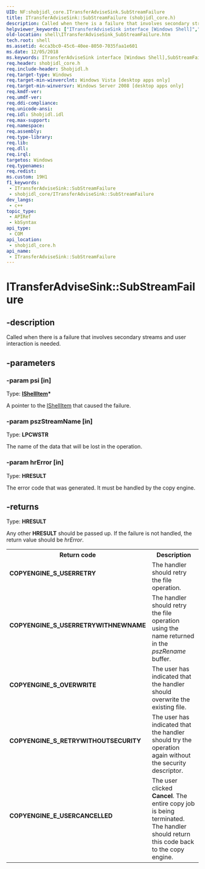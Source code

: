 ```yaml
---
UID: NF:shobjidl_core.ITransferAdviseSink.SubStreamFailure
title: ITransferAdviseSink::SubStreamFailure (shobjidl_core.h)
description: Called when there is a failure that involves secondary streams and user interaction is needed.
helpviewer_keywords: ["ITransferAdviseSink interface [Windows Shell]","SubStreamFailure method","ITransferAdviseSink.SubStreamFailure","ITransferAdviseSink::SubStreamFailure","SubStreamFailure","SubStreamFailure method [Windows Shell]","SubStreamFailure method [Windows Shell]","ITransferAdviseSink interface","_shell_ITransferAdviseSink_SubStreamFailure","shell.ITransferAdviseSink_SubStreamFailure","shobjidl_core/ITransferAdviseSink::SubStreamFailure"]
old-location: shell\ITransferAdviseSink_SubStreamFailure.htm
tech.root: shell
ms.assetid: 4cca3bc0-45c6-40ee-8050-7035faa1e601
ms.date: 12/05/2018
ms.keywords: ITransferAdviseSink interface [Windows Shell],SubStreamFailure method, ITransferAdviseSink.SubStreamFailure, ITransferAdviseSink::SubStreamFailure, SubStreamFailure, SubStreamFailure method [Windows Shell], SubStreamFailure method [Windows Shell],ITransferAdviseSink interface, _shell_ITransferAdviseSink_SubStreamFailure, shell.ITransferAdviseSink_SubStreamFailure, shobjidl_core/ITransferAdviseSink::SubStreamFailure
req.header: shobjidl_core.h
req.include-header: Shobjidl.h
req.target-type: Windows
req.target-min-winverclnt: Windows Vista [desktop apps only]
req.target-min-winversvr: Windows Server 2008 [desktop apps only]
req.kmdf-ver: 
req.umdf-ver: 
req.ddi-compliance: 
req.unicode-ansi: 
req.idl: Shobjidl.idl
req.max-support: 
req.namespace: 
req.assembly: 
req.type-library: 
req.lib: 
req.dll: 
req.irql: 
targetos: Windows
req.typenames: 
req.redist: 
ms.custom: 19H1
f1_keywords:
 - ITransferAdviseSink::SubStreamFailure
 - shobjidl_core/ITransferAdviseSink::SubStreamFailure
dev_langs:
 - c++
topic_type:
 - APIRef
 - kbSyntax
api_type:
 - COM
api_location:
 - shobjidl_core.h
api_name:
 - ITransferAdviseSink::SubStreamFailure
---
```


# ITransferAdviseSink::SubStreamFailure


## -description

Called when there is a failure that involves secondary streams and user interaction is needed.

## -parameters

### -param psi [in]

Type: <b><a href="/windows/desktop/api/shobjidl_core/nn-shobjidl_core-ishellitem">IShellItem</a>*</b>

A pointer to the <a href="/windows/desktop/api/shobjidl_core/nn-shobjidl_core-ishellitem">IShellItem</a> that caused the failure.

### -param pszStreamName [in]

Type: <b>LPCWSTR</b>

The name of the data that will be lost in the operation.

### -param hrError [in]

Type: <b>HRESULT</b>

The error code that was generated. It must be handled by the copy engine.

## -returns

Type: <b>HRESULT</b>

Any other <b>HRESULT</b> should be passed up. If the failure is not handled, the return value should be <i>hrError</i>.

<table>
<tr>
<th>Return code</th>
<th>Description</th>
</tr>
<tr>
<td width="40%">
<dl>
<dt><b>COPYENGINE_S_USERRETRY</b></dt>
</dl>
</td>
<td width="60%">
The handler should retry the file operation.

</td>
</tr>
<tr>
<td width="40%">
<dl>
<dt><b>COPYENGINE_S_USERRETRYWITHNEWNAME</b></dt>
</dl>
</td>
<td width="60%">
The handler should retry the file operation using the name returned in the <i>pszRename</i> buffer.

</td>
</tr>
<tr>
<td width="40%">
<dl>
<dt><b>COPYENGINE_S_OVERWRITE</b></dt>
</dl>
</td>
<td width="60%">
The user has indicated that the handler should overwrite the existing file.

</td>
</tr>
<tr>
<td width="40%">
<dl>
<dt><b>COPYENGINE_S_RETRYWITHOUTSECURITY</b></dt>
</dl>
</td>
<td width="60%">
The user has indicated that the handler should try the operation again without the security descriptor.

</td>
</tr>
<tr>
<td width="40%">
<dl>
<dt><b>COPYENGINE_E_USERCANCELLED</b></dt>
</dl>
</td>
<td width="60%">
The user clicked <b>Cancel</b>. The entire copy job is being terminated. The handler should return this code back to the copy engine.

</td>
</tr>
</table>

